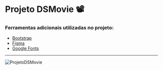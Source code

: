 # Projeto DSMovie 📽

<!-- Links de referênca -->
[Figma]: https://www.figma.com/design/ 
[Bootstrap]: https://getbootstrap.com/docs/5.1/getting-started/introduction/ 
[Google Fonts]:  https://fonts.google.com 
<!---->

### Ferramentas adicionais utilizadas no projeto:
* [Bootstrap]
* [Figma]
* [Google Fonts]
---

![ProjetoDSMovie](https://cdn.discordapp.com/attachments/887544607599120404/952572785673261197/unknown.png)

